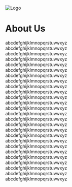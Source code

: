![Logo](../../Icon/GooChessLarge.svg)

# About Us

abcdefghijklmnopqrstuvwxyz  
abcdefghijklmnopqrstuvwxyz  
abcdefghijklmnopqrstuvwxyz  
abcdefghijklmnopqrstuvwxyz  
abcdefghijklmnopqrstuvwxyz  
abcdefghijklmnopqrstuvwxyz  
abcdefghijklmnopqrstuvwxyz  
abcdefghijklmnopqrstuvwxyz  
abcdefghijklmnopqrstuvwxyz  
abcdefghijklmnopqrstuvwxyz  
abcdefghijklmnopqrstuvwxyz  
abcdefghijklmnopqrstuvwxyz  
abcdefghijklmnopqrstuvwxyz  
abcdefghijklmnopqrstuvwxyz  
abcdefghijklmnopqrstuvwxyz  
abcdefghijklmnopqrstuvwxyz  
abcdefghijklmnopqrstuvwxyz  
abcdefghijklmnopqrstuvwxyz  
abcdefghijklmnopqrstuvwxyz  
abcdefghijklmnopqrstuvwxyz  
abcdefghijklmnopqrstuvwxyz  
abcdefghijklmnopqrstuvwxyz  
abcdefghijklmnopqrstuvwxyz  
abcdefghijklmnopqrstuvwxyz  
abcdefghijklmnopqrstuvwxyz  
abcdefghijklmnopqrstuvwxyz  